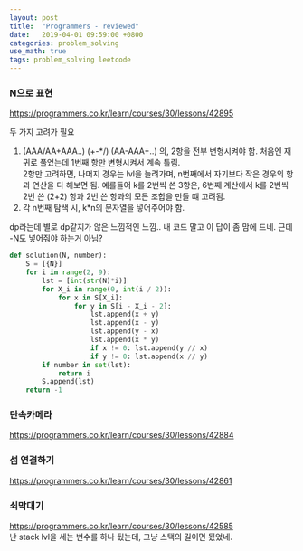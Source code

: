 ```yaml
---
layout: post
title:  "Programmers - reviewed"
date:   2019-04-01 09:59:00 +0800
categories: problem_solving
use_math: true
tags: problem_solving leetcode
---
```


### N으로 표현
https://programmers.co.kr/learn/courses/30/lessons/42895

두 가지 고려가 필요
1. (AAA/AA+AAA..) (+-*/) (AA-AAA+..) 의, 2항을 전부 변형시켜야 함. 처음엔 재귀로 풀었는데 1번째 항만 변형시켜서 계속 틀림.  
2항만 고려하면, 나머지 경우는 lvl을 늘려가며, n번째에서 자기보다 작은 경우의 항과 연산을 다 해보면 됨. 예를들어 k를 2번씩 쓴 3항은, 6번째 계산에서 k를 2번씩 2번 쓴 (2+2) 항과 2번 쓴 항과의 모든 조합을 만들 떄 고려됨.
2. 각 n번째 탐색 시, k*n의 문자열을 넣어주어야 함.

dp라는데 별로 dp같지가 않은 느낌적인 느낌..
내 코드 말고 이 답이 좀 맘에 드네. 근데 -N도 넣어줘야 하는거 아님?
```python
def solution(N, number):
    S = [{N}]
    for i in range(2, 9):
        lst = [int(str(N)*i)]
        for X_i in range(0, int(i / 2)):
            for x in S[X_i]:
                for y in S[i - X_i - 2]:
                    lst.append(x + y)
                    lst.append(x - y)
                    lst.append(y - x)
                    lst.append(x * y)
                    if x != 0: lst.append(y // x)
                    if y != 0: lst.append(x // y)
        if number in set(lst):
            return i
        S.append(lst)
    return -1
```


### 단속카메라
https://programmers.co.kr/learn/courses/30/lessons/42884

### 섬 연결하기
https://programmers.co.kr/learn/courses/30/lessons/42861

### 쇠막대기
https://programmers.co.kr/learn/courses/30/lessons/42585  
난 stack lvl을 세는 변수를 하나 뒀는데, 그냥 스택의 길이면 됬었네. 
